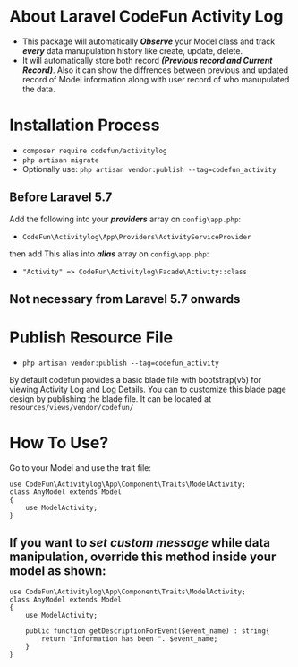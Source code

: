 # About Laravel CodeFun Activity Log

* This package will automatically _**Observe**_ your Model class and track _**every**_ data manupulation history like create, update, delete.
* It will automatically store both record _**(Previous record and Current Record)**_. Also it can show the diffrences between previous and updated record of Model information along with user record of who manupulated the data.

# Installation Process

* ```composer require codefun/activitylog```
* ```php artisan migrate```
* Optionally use: ```php artisan vendor:publish --tag=codefun_activity``` 

## Before Laravel 5.7 

Add the following into your _**providers**_ array on ```config\app.php```:

* ```CodeFun\Activitylog\App\Providers\ActivityServiceProvider```

then add This alias into _**alias**_ array on ```config\app.php```:

* ```"Activity" => CodeFun\Activitylog\Facade\Activity::class```

## Not necessary from Laravel 5.7 onwards

# Publish Resource File

* ```php artisan vendor:publish --tag=codefun_activity``` 

By default codefun provides a basic blade file with bootstrap(v5) for viewing Activity Log and Log Details. 
You can to customize this blade page design by publishing the blade file.
It can be located at ```resources/views/vendor/codefun/```

# How To Use?

Go to your Model and use the trait file: 
```
use CodeFun\Activitylog\App\Component\Traits\ModelActivity;
class AnyModel extends Model
{
    use ModelActivity;
}
```
## If you want to _**set custom message**_ while data manipulation, override this method inside your model as shown:
```
use CodeFun\Activitylog\App\Component\Traits\ModelActivity;
class AnyModel extends Model
{
    use ModelActivity;

    public function getDescriptionForEvent($event_name) : string{
        return "Information has been ". $event_name; 
    }
}
```


